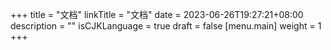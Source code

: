 +++
title = "文档"
linkTitle = "文档"
date = 2023-06-26T19:27:21+08:00
description = ""
isCJKLanguage = true
draft = false
[menu.main]
    weight = 1
+++